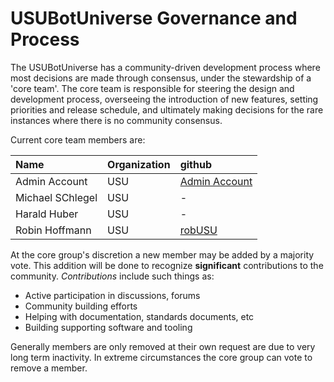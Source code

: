 USUBotUniverse Governance and Process
==============================


The USUBotUniverse has a community-driven development process where most decisions are made through consensus, under the stewardship of a 'core team'. The core team is responsible for steering the design and development process, overseeing the introduction of new features, setting priorities and release schedule, and ultimately making decisions for the rare instances where there is no community consensus. 

Current core team members are:

| Name               | Organization            | github                  |
|:-------------------|:-------------|:------------------
| Admin Account      | USU                             | [Admin Account](https://github.com/USU-Bot-Universe) |
| Michael SChlegel   | USU                             | - |
| Harald Huber       | USU                             | - |
| Robin Hoffmann     | USU                             | [robUSU](https://github.com/robUSU) |



At the core group's discretion a new member may be added by a majority vote. This addition will be done to recognize **significant** contributions to the community. *Contributions* include such things as:

 - Active participation in discussions, forums
 - Community building efforts
 - Helping with documentation, standards documents, etc
 - Building supporting software and tooling

Generally members are only removed at their own request are due to very long term inactivity. In extreme circumstances the core group can vote to remove a member.


